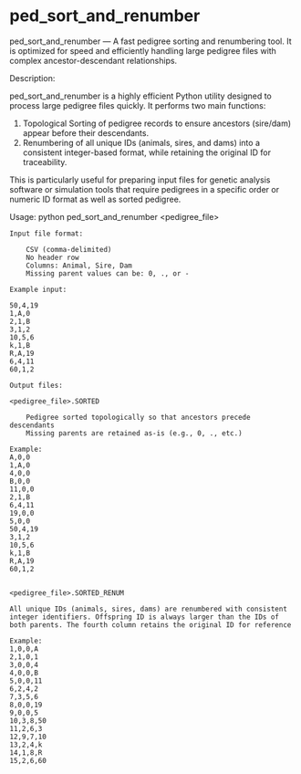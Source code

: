 # ped_sort_and_renumber
ped_sort_and_renumber — A fast pedigree sorting and renumbering tool. It is optimized for speed and efficiently handling large pedigree files with complex ancestor-descendant relationships.

Description:

ped_sort_and_renumber is a highly efficient Python utility designed to process large pedigree files quickly. It performs two main functions:

1. Topological Sorting of pedigree records to ensure ancestors (sire/dam) appear before their descendants.
2. Renumbering of all unique IDs (animals, sires, and dams) into a consistent integer-based format, while retaining the original ID for traceability.

This is particularly useful for preparing input files for genetic analysis software or simulation tools that require pedigrees in a specific order or numeric ID format as well as sorted pedigree.

Usage:
python ped_sort_and_renumber <pedigree_file>

    Input file format:

        CSV (comma-delimited)
        No header row
        Columns: Animal, Sire, Dam
        Missing parent values can be: 0, ., or -

    Example input:

    50,4,19
    1,A,0
    2,1,B
    3,1,2
    10,5,6
    k,1,B
    R,A,19
    6,4,11
    60,1,2

    Output files:

    <pedigree_file>.SORTED

        Pedigree sorted topologically so that ancestors precede descendants
        Missing parents are retained as-is (e.g., 0, ., etc.)

    Example:
    A,0,0
    1,A,0
    4,0,0
    B,0,0
    11,0,0
    2,1,B
    6,4,11
    19,0,0
    5,0,0
    50,4,19
    3,1,2
    10,5,6
    k,1,B
    R,A,19
    60,1,2


    <pedigree_file>.SORTED_RENUM

    All unique IDs (animals, sires, dams) are renumbered with consistent integer identifiers. Offspring ID is always larger than the IDs of both parents. The fourth column retains the original ID for reference

    Example:
    1,0,0,A
    2,1,0,1
    3,0,0,4
    4,0,0,B
    5,0,0,11
    6,2,4,2
    7,3,5,6
    8,0,0,19
    9,0,0,5
    10,3,8,50
    11,2,6,3
    12,9,7,10
    13,2,4,k
    14,1,8,R
    15,2,6,60

